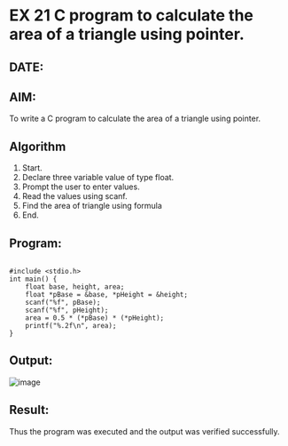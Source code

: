 # EX 21 C program to calculate the area of a triangle using pointer.
## DATE:
## AIM:
To write a C program to calculate the area of a triangle using pointer.

## Algorithm
   
1. Start. 
2. Declare three variable value of type float. 
3. Prompt the user to enter  values. 
4. Read the values using scanf. 
5. Find the area of triangle using formula 
6. End.
   
## Program:
```

#include <stdio.h> 
int main() { 
    float base, height, area; 
    float *pBase = &base, *pHeight = &height; 
    scanf("%f", pBase); 
    scanf("%f", pHeight); 
    area = 0.5 * (*pBase) * (*pHeight); 
    printf("%.2f\n", area); 
}
```

## Output:

![image](https://github.com/user-attachments/assets/b8ed7636-b8b1-407a-8737-0fc70ccf01b5)

## Result:
Thus the program was executed and the output was verified successfully.
